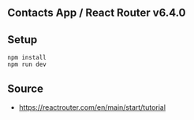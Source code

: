 ## Contacts App / React Router v6.4.0 
## Setup
```
npm install
npm run dev
```

## Source
* https://reactrouter.com/en/main/start/tutorial